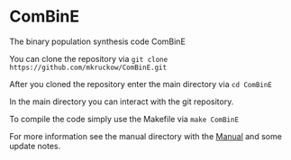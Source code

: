 # ComBinE
The binary population synthesis code ComBinE

You can clone the repository via
`git clone https://github.com/mkruckow/ComBinE.git`

After you cloned the repository enter the main directory via
`cd ComBinE`

In the main directory you can interact with the git repository.

To compile the code simply use the Makefile via
`make ComBinE`

For more information see the manual directory with the [Manual](manual/ComBinE_Manual.pdf) and some update notes.